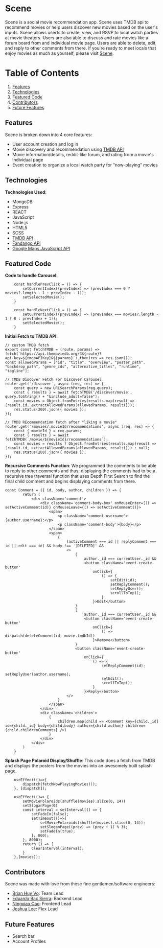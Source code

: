 # Scene

Scene is a social movie recommendation app. Scene uses TMDB api to recommend movies or help users discover new movies based on the user's inputs. Scene allows userts to create, view, and RSVP to local watch parties at movie theaters. Users are also able to discuss and rate movies like a forum board from and individual movie page. Users are able to delete, edit, and reply to other comments from there. If you're ready to meet locals that enjoy movies as much as yourself, please visit [Scene](https://scene-app.herokuapp.com/).

# Table of Contents

1. [Features](#features)
2. [Technologies](#technologies)
3. [Featured Code](#featured-code)
4. [Contributors](#contributors)
5. [Future Features](#future-features)

## Features

Scene is broken down into 4 core features:
+ User account creation and log in
+ Movie discovery and recommendation using [TMDB API](https://developer.themoviedb.org/docs)
+ Movie information/details, reddit-like forum, and rating from a movie's individual page
+ Event creation to organize a local watch party for "now-playing" movies

## Technologies
**Technologies Used:**
+ MongoDB
+ Express
+ REACT
+ JavaScript
+ Node.js
+ HTML5
+ SCSS
+ [TMDB API](https://developer.themoviedb.org/docs)
+ [Fandango API](https://developer.fandango.com/)
+ [Google Maps JavaScript API]()

## Featured Code
**Code to handle Carousel**: 
```JS
    const handlePrevClick = () => {
        setCurrentIndex((prevIndex) => (prevIndex === 0 ? movies?.length - 1 : prevIndex - 1));
        setSelectedMovie();
    }

    const handleNextClick = () => {
        setCurrentIndex((prevIndex) => (prevIndex === movies?.length - 1 ? 0 : prevIndex + 1));
        setSelectedMovie();
    }
```

**Initial Fetch to TMDB API**:
```JS
// custom TMDB fetch
export const fetchTMDB = (route, params) => fetch(`https://api.themoviedb.org/3${route}?api_key=${tmdbAPIKey}&${params}`).then(res => res.json());
const allowedParams = ["id", "title", "overview", "poster_path", "backdrop_path", "genre_ids", "alternative_titles", "runtime", "tagline"];

// TMDB Discover Fetch For Discover Carousel
router.get('/discover', async (req, res) => {
    const query = new URLSearchParams(req.query);
    const { results } = await fetchTMDB('/discover/movie', query.toString() + "&include_adult=false");
    const movies = Object.fromEntries(results.map(result => [result.id, extractAllowedParams(allowedParams, result)]));
    res.status(200).json({ movies });
});

// TMDB REcommendation fetch after "liking a movie"
router.get('/movies/:movieId/recommendations', async (req, res) => {
    const { movieId } = req.params;
    const { results } = await fetchTMDB(`/movie/${movieId}/recommendations`);
    const movies = results ? Object.fromEntries(results.map(result => [result.id, extractAllowedParams(allowedParams, result)])) : null;
    res.status(200).json({ movies });
});
```

**Recursive Comments Function**: We programmed the comments to be able to reply to other comments and thus, displaying the comments had to be a recursive tree traversal function that uses Depth First Search to find the final child comment and begins displaying comments from there.
```JS
const Comment = ({ id, body, author, children }) => {
        return (
            <div className='comment'>
                <div className='comment-body-box' onMouseEnter={() => setActiveComment(id)} onMouseLeave={() => setActiveComment()}>
                    <span>
                        <p className='comment-username'>{author.username}:</p>
                        <p className='comment-body'>{body}</p>
                    </span>
                    <span>
                        {
                            (activeComment === id || replyComment === id || edit === id) && body !== '[DELETED]' &&
                            <>
                                {
                                    author._id === currentUser._id &&
                                    <button className='event-create-button' 
                                        onClick={
                                            () => {
                                                setEdit(id);
                                                setReplyComment();
                                                setReplyUser();
                                                scrollToTop();
                                            }
                                        }>Edit</button>
                                }
                                {
                                    author._id === currentUser._id &&
                                    <button className='event-create-button' 
                                        onClick={
                                            () => dispatch(deleteComment(id, movie.tmdbId))
                                        }>Remove</button>
                                }
                                <button className='event-create-button'
                                    onClick={
                                        () => {
                                            setReplyComment(id);
                                            setReplyUser(author.username);
                                            setEdit();
                                            scrollToTop();
                                        }
                                    }>Reply</button>
                            </>
                        }
                    </span>
                </div>
                <div className='children'>
                    {
                        children.map(child => <Comment key={child._id} id={child._id} body={child.body} author={child.author} children={child.childrenComments} />)
                    }
                </div>
            </div>
        )
    }

```

**Splash Page Polaroid Display/Shuffle**: This code does a fetch from TMDB and displays the posters from the movies into an awesomely built splash page.
```JS
    useEffect(()=>{
        dispatch(fetchNowPlayingMovies());
    }, [dispatch]);

    useEffect(()=> {
        setMoviePolaroids(shuffle(movies).slice(0, 14))
        setSloganPage(0)
        const interval = setInterval(() => {
            setFadeIn(false);
            setTimeout(()=>{
                setMoviePolaroids(shuffle(movies).slice(0, 14));
                setSloganPage((prev) => (prev + 1) % 3);
                setFadeIn(true);
            }, 800);
        }, 8000);
        return () => {
            clearInterval(interval);
        }
    },[movies]);
```
## Contributors

Scene was made with love from these fine gentlemen/software engineers:
+ [Brian Huy Vo](): Team Lead
+ [Eduardo Bac Sierra](): Backend Lead
+ [Ningxiao Cao](): Frontend Lead
+ [Joshua Lee](): Flex Lead

## Future Features
+ Search bar
+ Account Profiles
